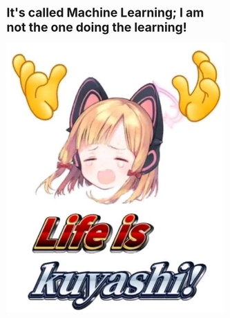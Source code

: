 
# It's called Machine Learning; I am not the one doing the learning!

![Screenshot](kuyashii.jpeg)

